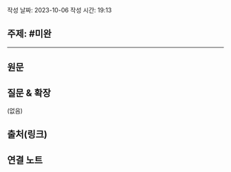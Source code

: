 작성 날짜: 2023-10-06
작성 시간: 19:13

## 주제: #미완

----
## 원문


## 질문 & 확장

(없음)

## 출처(링크)


## 연결 노트










